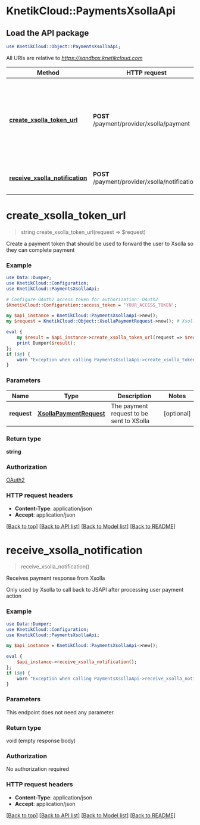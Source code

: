 # KnetikCloud::PaymentsXsollaApi

## Load the API package
```perl
use KnetikCloud::Object::PaymentsXsollaApi;
```

All URIs are relative to *https://sandbox.knetikcloud.com*

Method | HTTP request | Description
------------- | ------------- | -------------
[**create_xsolla_token_url**](PaymentsXsollaApi.md#create_xsolla_token_url) | **POST** /payment/provider/xsolla/payment | Create a payment token that should be used to forward the user to Xsolla so they can complete payment
[**receive_xsolla_notification**](PaymentsXsollaApi.md#receive_xsolla_notification) | **POST** /payment/provider/xsolla/notifications | Receives payment response from Xsolla


# **create_xsolla_token_url**
> string create_xsolla_token_url(request => $request)

Create a payment token that should be used to forward the user to Xsolla so they can complete payment

### Example 
```perl
use Data::Dumper;
use KnetikCloud::Configuration;
use KnetikCloud::PaymentsXsollaApi;

# Configure OAuth2 access token for authorization: OAuth2
$KnetikCloud::Configuration::access_token = 'YOUR_ACCESS_TOKEN';

my $api_instance = KnetikCloud::PaymentsXsollaApi->new();
my $request = KnetikCloud::Object::XsollaPaymentRequest->new(); # XsollaPaymentRequest | The payment request to be sent to XSolla

eval { 
    my $result = $api_instance->create_xsolla_token_url(request => $request);
    print Dumper($result);
};
if ($@) {
    warn "Exception when calling PaymentsXsollaApi->create_xsolla_token_url: $@\n";
}
```

### Parameters

Name | Type | Description  | Notes
------------- | ------------- | ------------- | -------------
 **request** | [**XsollaPaymentRequest**](XsollaPaymentRequest.md)| The payment request to be sent to XSolla | [optional] 

### Return type

**string**

### Authorization

[OAuth2](../README.md#OAuth2)

### HTTP request headers

 - **Content-Type**: application/json
 - **Accept**: application/json

[[Back to top]](#) [[Back to API list]](../README.md#documentation-for-api-endpoints) [[Back to Model list]](../README.md#documentation-for-models) [[Back to README]](../README.md)

# **receive_xsolla_notification**
> receive_xsolla_notification()

Receives payment response from Xsolla

Only used by Xsolla to call back to JSAPI after processing user payment action

### Example 
```perl
use Data::Dumper;
use KnetikCloud::Configuration;
use KnetikCloud::PaymentsXsollaApi;

my $api_instance = KnetikCloud::PaymentsXsollaApi->new();

eval { 
    $api_instance->receive_xsolla_notification();
};
if ($@) {
    warn "Exception when calling PaymentsXsollaApi->receive_xsolla_notification: $@\n";
}
```

### Parameters
This endpoint does not need any parameter.

### Return type

void (empty response body)

### Authorization

No authorization required

### HTTP request headers

 - **Content-Type**: application/json
 - **Accept**: application/json

[[Back to top]](#) [[Back to API list]](../README.md#documentation-for-api-endpoints) [[Back to Model list]](../README.md#documentation-for-models) [[Back to README]](../README.md)

